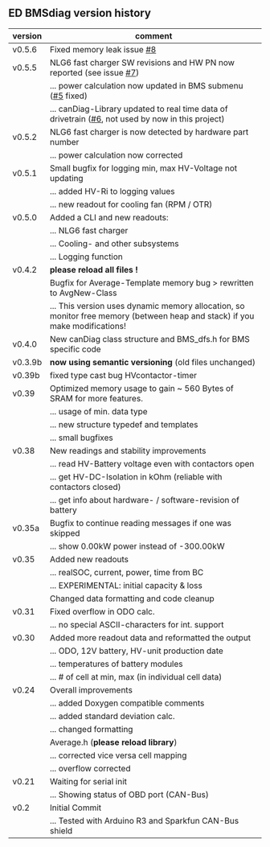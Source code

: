 ## ED BMSdiag version history
|version  | comment|
|-------- | --------|
|v0.5.6   | Fixed memory leak issue [#8](https://github.com/MyLab-odyssey/ED_BMSdiag/issues/8)|
|v0.5.5   | NLG6 fast charger SW revisions and HW PN now reported (see issue [#7](https://github.com/MyLab-odyssey/ED_BMSdiag/issues/7))|
|         | ... power calculation now updated in BMS submenu ([#5](https://github.com/MyLab-odyssey/ED_BMSdiag/issues/5) fixed)|
|         | ... canDiag-Library updated to real time data of drivetrain ([#6](https://github.com/MyLab-odyssey/ED_BMSdiag/issues/6), not used by now in this project)|
|v0.5.2   | NLG6 fast charger is now detected by hardware part number|
|         | ... power calculation now corrected|
|v0.5.1   | Small bugfix for logging min, max HV-Voltage not updating|
|         | ... added HV-Ri to logging values|
|         | ... new readout for cooling fan (RPM / OTR)|
|v0.5.0   | Added a CLI and new readouts:|
|         | ... NLG6 fast charger|
|         | ... Cooling- and other subsystems|
|         | ... Logging function|
|v0.4.2   | **please reload all files !**|
|         | Bugfix for Average-Template memory bug > rewritten  to AvgNew-Class|
|         | ... This version uses dynamic memory allocation, so monitor free memory (between heap and stack) if you make modifications!|
|v0.4.0   | New canDiag class structure and BMS_dfs.h for BMS specific code|
|v0.3.9b  | **now using semantic versioning** (old files unchanged)|
|v0.39b   | fixed type cast bug HVcontactor-timer|
|v0.39    | Optimized memory usage to gain ~ 560 Bytes of SRAM for more features.|
|         | ... usage of min. data type|
|         | ... new structure typedef and templates|
|         | ... small bugfixes|
|v0.38    | New readings and stability improvements|
|         | ... read HV-Battery voltage even with contactors open|
|         | ... get HV-DC-Isolation in kOhm (reliable with contactors closed)|
|         | ... get info about hardware- / software-revision of battery|
|v0.35a   | Bugfix to continue reading messages if one was skipped|
|         | ... show 0.00kW power instead of -300.00kW|
|v0.35    | Added new readouts|
|         | ... realSOC, current, power, time from BC|
|         | ... EXPERIMENTAL: initial capacity & loss|
|         | Changed data formatting and code cleanup|
|v0.31    | Fixed overflow in ODO calc.|
|         | ... no special ASCII-characters for int. support|
|v0.30    | Added more readout data and reformatted the output|
|         | ... ODO, 12V battery, HV-unit production date|
|         | ... temperatures of battery modules|
|         | ... # of cell at min, max (in individual cell data)|
|v0.24    | Overall improvements|
|         | ... added Doxygen compatible comments|
|         | ... added standard deviation calc.|
|         | ... changed formatting|
|         | Average.h (**please reload library**)|
|         | ... corrected vice versa cell mapping|
|         | ... overflow corrected|
|v0.21    | Waiting for serial init|
|         | ... Showing status of OBD port (CAN-Bus)|
|v0.2     | Initial Commit|
|         | ... Tested with Arduino R3 and Sparkfun CAN-Bus shield|
